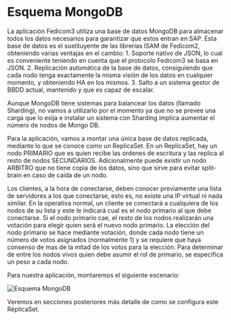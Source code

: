 # Esquema MongoDB

La aplicación Fedicom3 utiliza una base de datos MongoDB para almacenar todos los datos necesarios para garantizar que estos entran en SAP.
Esta base de datos es el sustituyente de las librerías ISAM de Fedicom2, obteniendo varias ventajas en el cambio:
	1. Soporte nativo de JSON, lo cual es conveniente teniendo en cuenta que el protocolo Fedicom3 se basa en JSON.
	2. Replicación automática de la base de datos, consiguiendo que cada nodo tenga exactamente la misma visión de los datos en cualquier momento, y obteniendo HA en los mismos.
	3. Salto a un sistema gestor de BBDD actual, mantenido y que es capaz de escalar.

Aunque MongoDB tiene sistemas para balancear los datos (llamado Sharding), no vamos a utilizarlo por el momento ya que no se prevee una carga que lo exija e instalar un sistema
con Sharding implica aumentar el número de nodos de Mongo DB.

Para la aplicación, vamos a montar una única base de datos replicada, mediante lo que se conoce como un ReplicaSet. En un ReplicaSet, hay un nodo PRIMARIO 
que es quien recibe las ordenes de escritura y las replica al resto de nodos SECUNDARIOS. Adicionalmente puede existir un nodo ARBITRO que no tiene 
copia de los datos, sino que sirve para evitar split-brain en caso de caída de un nodo.

Los clientes, a la hora de conectarse, deben conocer previamente una lista de servidores a los que conectarse, esto es, no existe una IP virtual ni nada similar.
En la operativa normal, un cliente se conectará a cualquiera de los nodos de su lista y este le indicará cual es el nodo primario al que debe conectarse.
Si el nodo primario cae, el resto de los nodos realizarán una votación para elegir quien será el nuevo nodo primario. La elección del nodo primario se
hace mediante votación, donde cada nodo tiene un número de votos asignados (normalmente 1) y se requiere que haya consenso de mas de la mitad de los
votos para la elección. Para determinar de entre los nodos vivos quien debe asumir el rol de primario, se especifica un peso a cada nodo. 

Para nuestra aplicación, montaremos el siguiente escenario:

![Esquema MongoDB]($IMG$/replicaset.png)

Veremos en secciones posteriores más detalle de como se configura este RéplicaSet.